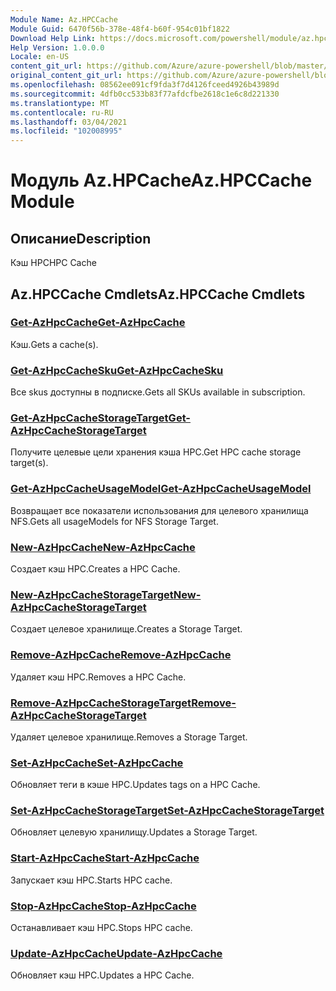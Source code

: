 ```yaml
---
Module Name: Az.HPCCache
Module Guid: 6470f56b-378e-48f4-b60f-954c01bf1822
Download Help Link: https://docs.microsoft.com/powershell/module/az.hpccache
Help Version: 1.0.0.0
Locale: en-US
content_git_url: https://github.com/Azure/azure-powershell/blob/master/src/HPCCache/HPCCache/help/Az.HPCCache.md
original_content_git_url: https://github.com/Azure/azure-powershell/blob/master/src/HPCCache/HPCCache/help/Az.HPCCache.md
ms.openlocfilehash: 08562ee091cf9fda3f7d4126fceed4926b43989d
ms.sourcegitcommit: 4dfb0cc533b83f77afdcfbe2618c1e6c8d221330
ms.translationtype: MT
ms.contentlocale: ru-RU
ms.lasthandoff: 03/04/2021
ms.locfileid: "102008995"
---
```

# <span data-ttu-id="1d8b8-101">Модуль Az.HPCache</span><span class="sxs-lookup"><span data-stu-id="1d8b8-101">Az.HPCCache Module</span></span>
## <span data-ttu-id="1d8b8-102">Описание</span><span class="sxs-lookup"><span data-stu-id="1d8b8-102">Description</span></span>
<span data-ttu-id="1d8b8-103">Кэш HPC</span><span class="sxs-lookup"><span data-stu-id="1d8b8-103">HPC Cache</span></span>

## <span data-ttu-id="1d8b8-104">Az.HPCCache Cmdlets</span><span class="sxs-lookup"><span data-stu-id="1d8b8-104">Az.HPCCache Cmdlets</span></span>
### [<span data-ttu-id="1d8b8-105">Get-AzHpcCache</span><span class="sxs-lookup"><span data-stu-id="1d8b8-105">Get-AzHpcCache</span></span>](Get-AzHpcCache.md)
<span data-ttu-id="1d8b8-106">Кэш.</span><span class="sxs-lookup"><span data-stu-id="1d8b8-106">Gets a cache(s).</span></span>

### [<span data-ttu-id="1d8b8-107">Get-AzHpcCacheSku</span><span class="sxs-lookup"><span data-stu-id="1d8b8-107">Get-AzHpcCacheSku</span></span>](Get-AzHpcCacheSku.md)
<span data-ttu-id="1d8b8-108">Все skus доступны в подписке.</span><span class="sxs-lookup"><span data-stu-id="1d8b8-108">Gets all SKUs available in subscription.</span></span>

### [<span data-ttu-id="1d8b8-109">Get-AzHpcCacheStorageTarget</span><span class="sxs-lookup"><span data-stu-id="1d8b8-109">Get-AzHpcCacheStorageTarget</span></span>](Get-AzHpcCacheStorageTarget.md)
<span data-ttu-id="1d8b8-110">Получите целевые цели хранения кэша HPC.</span><span class="sxs-lookup"><span data-stu-id="1d8b8-110">Get HPC cache storage target(s).</span></span>

### [<span data-ttu-id="1d8b8-111">Get-AzHpcCacheUsageModel</span><span class="sxs-lookup"><span data-stu-id="1d8b8-111">Get-AzHpcCacheUsageModel</span></span>](Get-AzHpcCacheUsageModel.md)
<span data-ttu-id="1d8b8-112">Возвращает все показатели использования для целевого хранилища NFS.</span><span class="sxs-lookup"><span data-stu-id="1d8b8-112">Gets all usageModels for NFS Storage Target.</span></span>

### [<span data-ttu-id="1d8b8-113">New-AzHpcCache</span><span class="sxs-lookup"><span data-stu-id="1d8b8-113">New-AzHpcCache</span></span>](New-AzHpcCache.md)
<span data-ttu-id="1d8b8-114">Создает кэш HPC.</span><span class="sxs-lookup"><span data-stu-id="1d8b8-114">Creates a HPC Cache.</span></span>

### [<span data-ttu-id="1d8b8-115">New-AzHpcCacheStorageTarget</span><span class="sxs-lookup"><span data-stu-id="1d8b8-115">New-AzHpcCacheStorageTarget</span></span>](New-AzHpcCacheStorageTarget.md)
<span data-ttu-id="1d8b8-116">Создает целевое хранилище.</span><span class="sxs-lookup"><span data-stu-id="1d8b8-116">Creates a Storage Target.</span></span>

### [<span data-ttu-id="1d8b8-117">Remove-AzHpcCache</span><span class="sxs-lookup"><span data-stu-id="1d8b8-117">Remove-AzHpcCache</span></span>](Remove-AzHpcCache.md)
<span data-ttu-id="1d8b8-118">Удаляет кэш HPC.</span><span class="sxs-lookup"><span data-stu-id="1d8b8-118">Removes a HPC Cache.</span></span>

### [<span data-ttu-id="1d8b8-119">Remove-AzHpcCacheStorageTarget</span><span class="sxs-lookup"><span data-stu-id="1d8b8-119">Remove-AzHpcCacheStorageTarget</span></span>](Remove-AzHpcCacheStorageTarget.md)
<span data-ttu-id="1d8b8-120">Удаляет целевое хранилище.</span><span class="sxs-lookup"><span data-stu-id="1d8b8-120">Removes a Storage Target.</span></span>

### [<span data-ttu-id="1d8b8-121">Set-AzHpcCache</span><span class="sxs-lookup"><span data-stu-id="1d8b8-121">Set-AzHpcCache</span></span>](Set-AzHpcCache.md)
<span data-ttu-id="1d8b8-122">Обновляет теги в кэше HPC.</span><span class="sxs-lookup"><span data-stu-id="1d8b8-122">Updates tags on a HPC Cache.</span></span>

### [<span data-ttu-id="1d8b8-123">Set-AzHpcCacheStorageTarget</span><span class="sxs-lookup"><span data-stu-id="1d8b8-123">Set-AzHpcCacheStorageTarget</span></span>](Set-AzHpcCacheStorageTarget.md)
<span data-ttu-id="1d8b8-124">Обновляет целевую хранилищу.</span><span class="sxs-lookup"><span data-stu-id="1d8b8-124">Updates a Storage Target.</span></span>

### [<span data-ttu-id="1d8b8-125">Start-AzHpcCache</span><span class="sxs-lookup"><span data-stu-id="1d8b8-125">Start-AzHpcCache</span></span>](Start-AzHpcCache.md)
<span data-ttu-id="1d8b8-126">Запускает кэш HPC.</span><span class="sxs-lookup"><span data-stu-id="1d8b8-126">Starts HPC cache.</span></span>

### [<span data-ttu-id="1d8b8-127">Stop-AzHpcCache</span><span class="sxs-lookup"><span data-stu-id="1d8b8-127">Stop-AzHpcCache</span></span>](Stop-AzHpcCache.md)
<span data-ttu-id="1d8b8-128">Останавливает кэш HPC.</span><span class="sxs-lookup"><span data-stu-id="1d8b8-128">Stops HPC cache.</span></span>

### [<span data-ttu-id="1d8b8-129">Update-AzHpcCache</span><span class="sxs-lookup"><span data-stu-id="1d8b8-129">Update-AzHpcCache</span></span>](Update-AzHpcCache.md)
<span data-ttu-id="1d8b8-130">Обновляет кэш HPC.</span><span class="sxs-lookup"><span data-stu-id="1d8b8-130">Updates a HPC Cache.</span></span>

